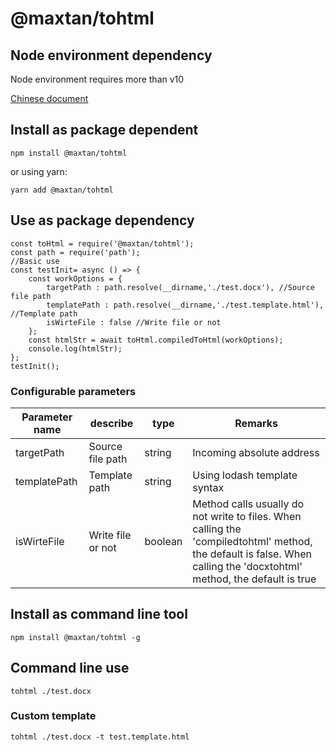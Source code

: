 # @maxtan/tohtml

## Node environment dependency

Node environment requires more than v10

[Chinese document](https://www.runoob.com/html/html-tutorial.html)

## Install as package dependent

    npm install @maxtan/tohtml

or using yarn:

    yarn add @maxtan/tohtml

## Use as package dependency

    const toHtml = require('@maxtan/tohtml');
    const path = require('path');
    //Basic use
    const testInit= async () => {
        const workOptions = {
            targetPath : path.resolve(__dirname,'./test.docx'), //Source file path
            templatePath : path.resolve(__dirname,'./test.template.html'),  //Template path
            isWirteFile : false //Write file or not
        };
        const htmlStr = await toHtml.compiledToHtml(workOptions);
        console.log(htmlStr);
    };
    testInit();

### Configurable parameters

| Parameter name | describe          | type    | Remarks                                                                                                                                                               |
| -------------- | ----------------- | ------- | --------------------------------------------------------------------------------------------------------------------------------------------------------------------- |
| targetPath     | Source file path  | string  | Incoming absolute address                                                                                                                                             |
| templatePath   | Template path     | string  | Using lodash template syntax                                                                                                                                          |
| isWirteFile    | Write file or not | boolean | Method calls usually do not write to files. When calling the 'compiledtohtml' method, the default is false. When calling the 'docxtohtml' method, the default is true |

## Install as command line tool

    npm install @maxtan/tohtml -g

## Command line use

    tohtml ./test.docx

### Custom template

    tohtml ./test.docx -t test.template.html
